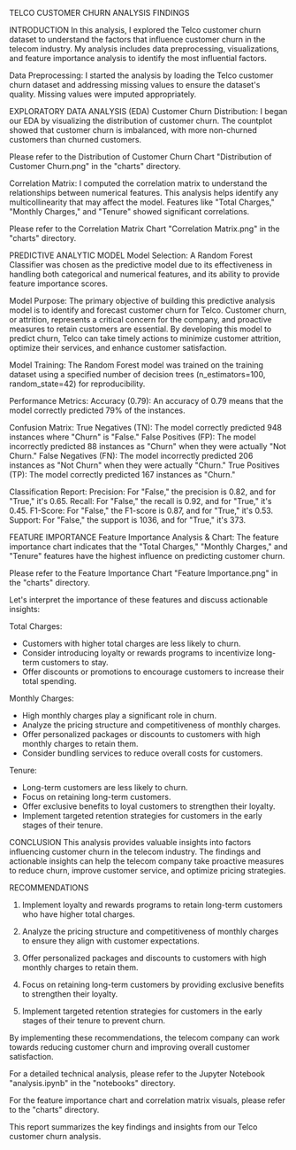 TELCO CUSTOMER CHURN ANALYSIS FINDINGS

INTRODUCTION
In this analysis, I explored the Telco customer churn dataset to understand the factors that influence customer churn in the telecom industry. My analysis includes data preprocessing, visualizations, and feature importance analysis to identify the most influential factors.

Data Preprocessing:
I started the analysis by loading the Telco customer churn dataset and addressing missing values to ensure the dataset's quality. Missing values were imputed appropriately.

EXPLORATORY DATA ANALYSIS (EDA)
Customer Churn Distribution:
I began our EDA by visualizing the distribution of customer churn. The countplot showed that customer churn is imbalanced, with more non-churned customers than churned customers.

Please refer to the Distribution of Customer Churn Chart "Distribution of Customer Churn.png" in the "charts" directory.

Correlation Matrix:
I computed the correlation matrix to understand the relationships between numerical features. This analysis helps identify any multicollinearity that may affect the model. Features like "Total Charges," "Monthly Charges," and "Tenure" showed significant correlations.

Please refer to the Correlation Matrix Chart "Correlation Matrix.png" in the "charts" directory.

PREDICTIVE ANALYTIC MODEL
Model Selection: A Random Forest Classifier was chosen as the predictive model due to its effectiveness in handling both categorical and numerical features, and its ability to provide feature importance scores.

Model Purpose: The primary objective of building this predictive analysis model is to identify and forecast customer churn for Telco. Customer churn, or attrition, represents a critical concern for the company, and proactive measures to retain customers are essential. By developing this model to predict churn, Telco can take timely actions to minimize customer attrition, optimize their services, and enhance customer satisfaction.

Model Training: The Random Forest model was trained on the training dataset using a specified number of decision trees (n_estimators=100, random_state=42) for reproducibility.

Performance Metrics: 
Accuracy (0.79): An accuracy of 0.79 means that the model correctly predicted 79% of the instances.

Confusion Matrix:
True Negatives (TN): The model correctly predicted 948 instances where "Churn" is "False."
False Positives (FP): The model incorrectly predicted 88 instances as "Churn" when they were actually "Not Churn."
False Negatives (FN): The model incorrectly predicted 206 instances as "Not Churn" when they were actually "Churn."
True Positives (TP): The model correctly predicted 167 instances as "Churn."

Classification Report:
Precision: For "False," the precision is 0.82, and for "True," it's 0.65.
Recall: For "False," the recall is 0.92, and for "True," it's 0.45.
F1-Score: For "False," the F1-score is 0.87, and for "True," it's 0.53.
Support: For "False," the support is 1036, and for "True," it's 373.

FEATURE IMPORTANCE
Feature Importance Analysis & Chart:
The feature importance chart indicates that the "Total Charges," "Monthly Charges," and "Tenure" features have the highest influence on predicting customer churn. 

Please refer to the Feature Importance Chart "Feature Importance.png" in the "charts" directory.

Let's interpret the importance of these features and discuss actionable insights:

Total Charges:
- Customers with higher total charges are less likely to churn.
- Consider introducing loyalty or rewards programs to incentivize long-term customers to stay.
- Offer discounts or promotions to encourage customers to increase their total spending.

Monthly Charges:
- High monthly charges play a significant role in churn.
- Analyze the pricing structure and competitiveness of monthly charges.
- Offer personalized packages or discounts to customers with high monthly charges to retain them.
- Consider bundling services to reduce overall costs for customers.

Tenure:
- Long-term customers are less likely to churn.
- Focus on retaining long-term customers.
- Offer exclusive benefits to loyal customers to strengthen their loyalty.
- Implement targeted retention strategies for customers in the early stages of their tenure.

CONCLUSION
This analysis provides valuable insights into factors influencing customer churn in the telecom industry. The findings and actionable insights can help the telecom company take proactive measures to reduce churn, improve customer service, and optimize pricing strategies.

RECOMMENDATIONS
1) Implement loyalty and rewards programs to retain long-term customers who have higher total charges.

2) Analyze the pricing structure and competitiveness of monthly charges to ensure they align with customer expectations.

3) Offer personalized packages and discounts to customers with high monthly charges to retain them.

4) Focus on retaining long-term customers by providing exclusive benefits to strengthen their loyalty.

5) Implement targeted retention strategies for customers in the early stages of their tenure to prevent churn.

By implementing these recommendations, the telecom company can work towards reducing customer churn and improving overall customer satisfaction.


For a detailed technical analysis, please refer to the Jupyter Notebook "analysis.ipynb" in the "notebooks" directory.

For the feature importance chart and correlation matrix visuals, please refer to the "charts" directory.

This report summarizes the key findings and insights from our Telco customer churn analysis.